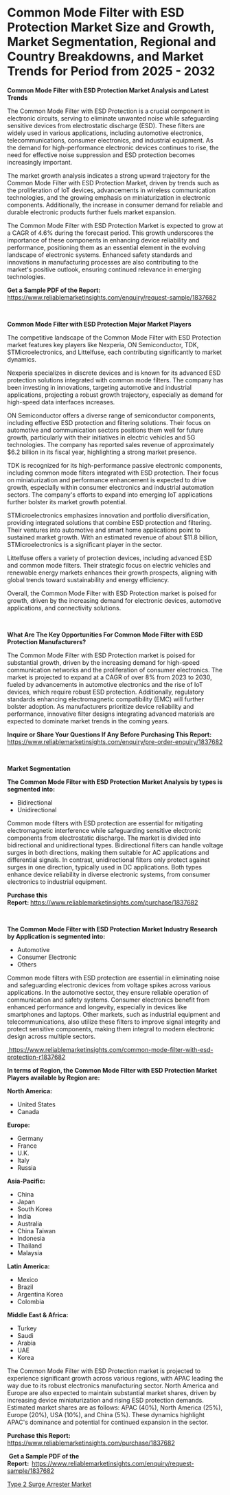 <p><h1>Common Mode Filter with ESD Protection Market Size and Growth, Market Segmentation, Regional and Country Breakdowns, and Market Trends for Period from 2025 -  2032</h1></p><p><strong>Common Mode Filter with ESD Protection Market Analysis and Latest Trends</strong></p>
<p><p>The Common Mode Filter with ESD Protection is a crucial component in electronic circuits, serving to eliminate unwanted noise while safeguarding sensitive devices from electrostatic discharge (ESD). These filters are widely used in various applications, including automotive electronics, telecommunications, consumer electronics, and industrial equipment. As the demand for high-performance electronic devices continues to rise, the need for effective noise suppression and ESD protection becomes increasingly important.</p><p>The market growth analysis indicates a strong upward trajectory for the Common Mode Filter with ESD Protection Market, driven by trends such as the proliferation of IoT devices, advancements in wireless communication technologies, and the growing emphasis on miniaturization in electronic components. Additionally, the increase in consumer demand for reliable and durable electronic products further fuels market expansion.</p><p>The Common Mode Filter with ESD Protection Market is expected to grow at a CAGR of 4.6% during the forecast period. This growth underscores the importance of these components in enhancing device reliability and performance, positioning them as an essential element in the evolving landscape of electronic systems. Enhanced safety standards and innovations in manufacturing processes are also contributing to the market's positive outlook, ensuring continued relevance in emerging technologies.</p></p>
<p><strong>Get a Sample PDF of the Report:&nbsp;</strong> <a href="https://www.reliablemarketinsights.com/enquiry/request-sample/1837682?utm_campaign=3005&utm_medium=2&utm_source=Github&utm_content=ia&utm_term=06042025&utm_id=common-mode-filter-with-esd-protection">https://www.reliablemarketinsights.com/enquiry/request-sample/1837682</a></p>
<p>&nbsp;</p>
<p><strong>Common Mode Filter with ESD Protection Major Market Players</strong></p>
<p><p>The competitive landscape of the Common Mode Filter with ESD Protection market features key players like Nexperia, ON Semiconductor, TDK, STMicroelectronics, and Littelfuse, each contributing significantly to market dynamics.</p><p>Nexperia specializes in discrete devices and is known for its advanced ESD protection solutions integrated with common mode filters. The company has been investing in innovations, targeting automotive and industrial applications, projecting a robust growth trajectory, especially as demand for high-speed data interfaces increases.</p><p>ON Semiconductor offers a diverse range of semiconductor components, including effective ESD protection and filtering solutions. Their focus on automotive and communication sectors positions them well for future growth, particularly with their initiatives in electric vehicles and 5G technologies. The company has reported sales revenue of approximately $6.2 billion in its fiscal year, highlighting a strong market presence.</p><p>TDK is recognized for its high-performance passive electronic components, including common mode filters integrated with ESD protection. Their focus on miniaturization and performance enhancement is expected to drive growth, especially within consumer electronics and industrial automation sectors. The company's efforts to expand into emerging IoT applications further bolster its market growth potential.</p><p>STMicroelectronics emphasizes innovation and portfolio diversification, providing integrated solutions that combine ESD protection and filtering. Their ventures into automotive and smart home applications point to sustained market growth. With an estimated revenue of about $11.8 billion, STMicroelectronics is a significant player in the sector.</p><p>Littelfuse offers a variety of protection devices, including advanced ESD and common mode filters. Their strategic focus on electric vehicles and renewable energy markets enhances their growth prospects, aligning with global trends toward sustainability and energy efficiency.</p><p>Overall, the Common Mode Filter with ESD Protection market is poised for growth, driven by the increasing demand for electronic devices, automotive applications, and connectivity solutions.</p></p>
<p>&nbsp;</p>
<p><strong>What Are The Key Opportunities For Common Mode Filter with ESD Protection Manufacturers?</strong></p>
<p><p>The Common Mode Filter with ESD Protection market is poised for substantial growth, driven by the increasing demand for high-speed communication networks and the proliferation of consumer electronics. The market is projected to expand at a CAGR of over 8% from 2023 to 2030, fueled by advancements in automotive electronics and the rise of IoT devices, which require robust ESD protection. Additionally, regulatory standards enhancing electromagnetic compatibility (EMC) will further bolster adoption. As manufacturers prioritize device reliability and performance, innovative filter designs integrating advanced materials are expected to dominate market trends in the coming years.</p></p>
<p><strong>Inquire or Share Your Questions If Any Before Purchasing This Report:</strong> <a href="https://www.reliablemarketinsights.com/enquiry/pre-order-enquiry/1837682?utm_campaign=3005&utm_medium=2&utm_source=Github&utm_content=ia&utm_term=06042025&utm_id=common-mode-filter-with-esd-protection">https://www.reliablemarketinsights.com/enquiry/pre-order-enquiry/1837682</a></p>
<p>&nbsp;</p>
<p><strong>Market Segmentation</strong></p>
<p><strong>The Common Mode Filter with ESD Protection Market Analysis by types is segmented into:</strong></p>
<p><ul><li>Bidirectional</li><li>Unidirectional</li></ul></p>
<p><p>Common mode filters with ESD protection are essential for mitigating electromagnetic interference while safeguarding sensitive electronic components from electrostatic discharge. The market is divided into bidirectional and unidirectional types. Bidirectional filters can handle voltage surges in both directions, making them suitable for AC applications and differential signals. In contrast, unidirectional filters only protect against surges in one direction, typically used in DC applications. Both types enhance device reliability in diverse electronic systems, from consumer electronics to industrial equipment.</p></p>
<p><strong>Purchase this Report:&nbsp;</strong><a href="https://www.reliablemarketinsights.com/purchase/1837682?utm_campaign=3005&utm_medium=2&utm_source=Github&utm_content=ia&utm_term=06042025&utm_id=common-mode-filter-with-esd-protection">https://www.reliablemarketinsights.com/purchase/1837682</a></p>
<p>&nbsp;</p>
<p><strong>The Common Mode Filter with ESD Protection Market Industry Research by Application is segmented into:</strong></p>
<p><ul><li>Automotive</li><li>Consumer Electronic</li><li>Others</li></ul></p>
<p><p>Common mode filters with ESD protection are essential in eliminating noise and safeguarding electronic devices from voltage spikes across various applications. In the automotive sector, they ensure reliable operation of communication and safety systems. Consumer electronics benefit from enhanced performance and longevity, especially in devices like smartphones and laptops. Other markets, such as industrial equipment and telecommunications, also utilize these filters to improve signal integrity and protect sensitive components, making them integral to modern electronic design across multiple sectors.</p></p>
<p><a href="https://www.reliablemarketinsights.com/common-mode-filter-with-esd-protection-r1837682?utm_campaign=3005&utm_medium=2&utm_source=Github&utm_content=ia&utm_term=06042025&utm_id=common-mode-filter-with-esd-protection">&nbsp;https://www.reliablemarketinsights.com/common-mode-filter-with-esd-protection-r1837682</a></p>
<p><strong>In terms of Region, the Common Mode Filter with ESD Protection Market Players available by Region are:</strong></p>
<p>
    <p> <strong> North America: </strong>
        <ul>
            <li>United States</li>
            <li>Canada</li>
        </ul>
        </p> 
    <p> <strong> Europe: </strong>
        <ul>
            <li>Germany</li>
            <li>France</li>
            <li>U.K.</li>
            <li>Italy</li>
            <li>Russia</li>
        </ul>
        </p> 
    <p> <strong> Asia-Pacific: </strong>
        <ul>
            <li>China</li>
            <li>Japan</li>
            <li>South Korea</li>
            <li>India</li>
            <li>Australia</li>
            <li>China Taiwan</li>
            <li>Indonesia</li>
            <li>Thailand</li>
            <li>Malaysia</li>
        </ul>
        </p> 
    <p> <strong> Latin America: </strong>
        <ul>
            <li>Mexico</li>
            <li>Brazil</li>
            <li>Argentina Korea</li>
            <li>Colombia</li>
        </ul>
        </p> 
    <p> <strong> Middle East & Africa: </strong>
        <ul>
            <li>Turkey</li>
            <li>Saudi</li>
            <li>Arabia</li>
            <li>UAE</li>
            <li>Korea</li>
        </ul>
    </p>
    </p>
<p><p>The Common Mode Filter with ESD Protection market is projected to experience significant growth across various regions, with APAC leading the way due to its robust electronics manufacturing sector. North America and Europe are also expected to maintain substantial market shares, driven by increasing device miniaturization and rising ESD protection demands. Estimated market shares are as follows: APAC (40%), North America (25%), Europe (20%), USA (10%), and China (5%). These dynamics highlight APAC's dominance and potential for continued expansion in the sector.</p></p>
<p><strong>Purchase this Report: </strong><a href="https://www.reliablemarketinsights.com/purchase/1837682?utm_campaign=3005&utm_medium=2&utm_source=Github&utm_content=ia&utm_term=06042025&utm_id=common-mode-filter-with-esd-protection">https://www.reliablemarketinsights.com/purchase/1837682</a></p>
<p>&nbsp;<strong>Get a Sample PDF of the Report:&nbsp;&nbsp;</strong><a href="https://www.reliablemarketinsights.com/enquiry/request-sample/1837682?utm_campaign=3005&utm_medium=2&utm_source=Github&utm_content=ia&utm_term=06042025&utm_id=common-mode-filter-with-esd-protection">https://www.reliablemarketinsights.com/enquiry/request-sample/1837682</a></p>
<p><strong></strong></p>
<p><p><a href="https://github.com/mohmodsiason/Market-Research-Report-List-1/blob/main/type-2-surge-arrester-market.md?utm_campaign=3005&utm_medium=2&utm_source=Github&utm_content=ia&utm_term=06042025&utm_id=common-mode-filter-with-esd-protection">Type 2 Surge Arrester Market</a></p></p>